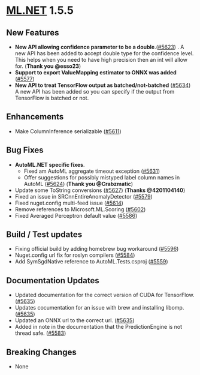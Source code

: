 # [ML.NET](http://dot.net/ml) 1.5.5

## **New Features**
- **New API allowing confidence parameter to be a double**.([#5623](https://github.com/dotnet/machinelearning/pull/5623))
. A new API has been added to accept double type for the confidence level. This helps when you need to have high precision then an int will allow for. (**Thank you @esso23**)
- **Support to export ValueMapping estimator to ONNX was added** ([#5577](https://github.com/dotnet/machinelearning/pull/5577))
- **New API to treat TensorFlow output as batched/not-batched** ([#5634](https://github.com/dotnet/machinelearning/pull/5634)) A new API has been added so you can specify if the output from TensorFlow is batched or not.


## **Enhancements**
- Make ColumnInference serializable ([#5611](https://github.com/dotnet/machinelearning/pull/5611))


## **Bug Fixes**
- **AutoML.NET specific fixes**.
  - Fixed am AutoML aggregate timeout exception ([#5631](https://github.com/dotnet/machinelearning/pull/5631))
  - Offer suggestions for possibly mistyped label column names in AutoML ([#5624](https://github.com/dotnet/machinelearning/pull/5624)) (**Thank you @Crabzmatic**)
- Update some ToString conversions ([#5627](https://github.com/dotnet/machinelearning/pull/5627)) (**Thanks @4201104140**)
- Fixed an issue in SRCnnEntireAnomalyDetector ([#5579](https://github.com/dotnet/machinelearning/pull/5579))
- Fixed nuget.config multi-feed issue ([#5614](https://github.com/dotnet/machinelearning/pull/5614))
- Remove references to Microsoft.ML.Scoring ([#5602](https://github.com/dotnet/machinelearning/pull/5602))
- Fixed Averaged Perceptron default value ([#5586](https://github.com/dotnet/machinelearning/pull/5586))


## **Build / Test updates**
- Fixing official build by adding homebrew bug workaround ([#5596](https://github.com/dotnet/machinelearning/pull/5596))
- Nuget.config url fix for roslyn compilers ([#5584](https://github.com/dotnet/machinelearning/pull/5584))
- Add SymSgdNative reference to AutoML.Tests.csproj ([#5559](https://github.com/dotnet/machinelearning/pull/5559))


## **Documentation Updates**
- Updated documentation for the correct version of CUDA for TensorFlow. ([#5635](https://github.com/dotnet/machinelearning/pull/5635))
- Updates cocumentation for an issue with brew and installing libomp. ([#5635](https://github.com/dotnet/machinelearning/pull/5635))
- Updated an ONNX url to the correct url.  ([#5635](https://github.com/dotnet/machinelearning/pull/5635))
- Added in note in the documentation that the PredictionEngine is not thread safe. ([#5583](https://github.com/dotnet/machinelearning/pull/5583))


## **Breaking Changes**
- None
